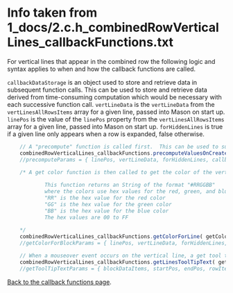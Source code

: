 
# Info taken from 1_docs/2.c.h_combinedRowVerticalLines_callbackFunctions.txt

For vertical lines that appear in the combined row the following logic and syntax applies to when and how the callback functions are called.

`callbackDataStorage` is an object used to store and retrieve data in subsequent function calls. This can be used to store and retrieve data derived from time-consuming computation which would be necessary with each successive function call. `vertLineData` is the `vertLineData` from the `vertLinesAllRowsItems` array for a given line, passed into Mason on start up. `linePos` is the value of the `linePos` property from the `vertLinesAllRowsItems` array for a given line, passed into Mason on start up. `forHiddenLines` is true if a given line only appears when a row is expanded, false otherwise.

```javascript
	// A "precompute" function is called first.  This can be used to support complicated computations that can be shared between determining the color, the tool tip text, and the click handling.
	combinedRowVerticalLines_callbackFunctions.precomputeValuesOnCreate( precomputeParams )
	//precomputeParams = { linePos, vertLineData, forHiddenLines, callbackDataStorage }

	/* A get color function is then called to get the color of the vertical line.
	
			This function returns an String of the format "#RRGGBB"
			where the colors use hex values for the red, green, and blue for this line.
			"RR" is the hex value for the red color
			"GG" is the hex value for the green color
			"BB" is the hex value for the blue color
			The hex values are 00 to FF
		
	*/
	combinedRowVerticalLines_callbackFunctions.getColorForLine( getColorForBlockParams )
	//getColorForBlockParams = { linePos, vertLineData, forHiddenLines, callbackDataStorage }

	// When a mouseover event occurs on the vertical line, a get tool tip function is called to get the tool tip text to display.
	combinedRowVerticalLines_callbackFunctions.getLinesToolTipText( getToolTipTextParams )
	//getToolTipTextParams = { blockDataItems, startPos, endPos, rowItem, callbackDataStorage }

```

<a href="../callback_functions.md">Back to the callback functions page</a>.
